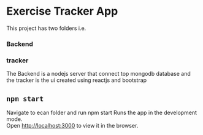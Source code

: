 # Exercise Tracker App

This project has two folders i.e.<br />

### Backend

### tracker

The Backend is a nodejs server that connect top mongodb database and the tracker is the ui created using reactjs and bootstrap

## `npm start`

Navigate to ecan folder and run npm start
Runs the app in the development mode.<br />
Open [http://localhost:3000](http://localhost:3000) to view it in the browser.
